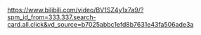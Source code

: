 
https://www.bilibili.com/video/BV1SZ4y1x7a9/?spm_id_from=333.337.search-card.all.click&vd_source=b7025abbc1efd8b7631e43fa506ade3a

